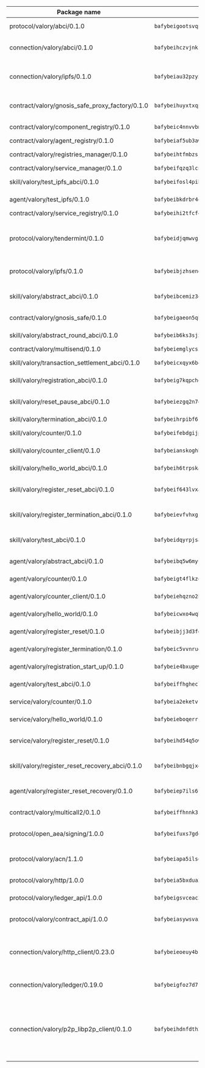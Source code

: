 | Package name                                                  | Package hash                                                  | Description                                                                                                                |
| ------------------------------------------------------------- | ------------------------------------------------------------- | -------------------------------------------------------------------------------------------------------------------------- |
| protocol/valory/abci/0.1.0                                    | `bafybeigootsvqpk6th5xpdtzanxum3earifrrezfyhylfrit7yvqdrtgpe` | A protocol for ABCI requests and responses.                                                                                |
| connection/valory/abci/0.1.0                                  | `bafybeihczvjnki5kxhyixkh4lxuxkqsuhqmpn63tneyj76p7cmgaxqo7pu` | connection to wrap communication with an ABCI server.                                                                      |
| connection/valory/ipfs/0.1.0                                  | `bafybeiau32pzy55ta6ugl2bebevlxudal6pnlfomhplfm5mph6reaw3krq` | A connection responsible for uploading and downloading files from IPFS.                                                    |
| contract/valory/gnosis_safe_proxy_factory/0.1.0               | `bafybeihuyxtxqp5f5sviid5hgtpuncd545hiurp3pjdbhqbs3u4kag4a2a` | Gnosis Safe proxy factory (GnosisSafeProxyFactory) contract                                                                |
| contract/valory/component_registry/0.1.0                      | `bafybeic4nnvvbm7ub5b2wpbgjixlpcygo7zbelasc3bhw5vurnrrrnvkau` | Component registry contract                                                                                                |
| contract/valory/agent_registry/0.1.0                          | `bafybeiaf5ub3awwjyfhg7njnyysch3m5ywps35vbvw7cqfhudsm4wjhjrq` | Agent registry contract                                                                                                    |
| contract/valory/registries_manager/0.1.0                      | `bafybeihtfmbzsjwsz7kmujzc4bofyoxckekbdi643f762tj3fe4witgjqu` | Registries Manager contract                                                                                                |
| contract/valory/service_manager/0.1.0                         | `bafybeifqzq3lcnnck5jw5p5b7tekumkx7jf2nugqx2peljpy3nsiuizrmq` | Service Manager contract                                                                                                   |
| skill/valory/test_ipfs_abci/0.1.0                             | `bafybeifosl4pibl3w3az3rlqkoyaxwlzrnek2xq55tlwvoauxrp2hnhomu` | IPFS e2e testing application.                                                                                              |
| agent/valory/test_ipfs/0.1.0                                  | `bafybeibkdrbr4oudynlkmdzc2siixjdj6wu7lezjbcr2aeeqdrakeswxae` | Agent for testing the ABCI connection.                                                                                     |
| contract/valory/service_registry/0.1.0                        | `bafybeihi2tfcf4l7j6tzwb6vptrctkj57zye2oqxmyfwxc4u7gb2v3fmwa` | Service Registry contract                                                                                                  |
| protocol/valory/tendermint/0.1.0                              | `bafybeidjqmwvgi4rqgp65tbkhmi45fwn2odr5ecezw6q47hwitsgyw4jpa` | A protocol for communication between two AEAs to share tendermint configuration details.                                   |
| protocol/valory/ipfs/0.1.0                                    | `bafybeibjzhsengtxfofqpxy6syamplevp35obemwfp4c5lhag3v2bvgysa` | A protocol specification for IPFS requests and responses.                                                                  |
| skill/valory/abstract_abci/0.1.0                              | `bafybeibcemiz3qxoordadxwkxkjp7g7rerbfwap6wqxiepcms22ocb3v7i` | The abci skill provides a template of an ABCI application.                                                                 |
| contract/valory/gnosis_safe/0.1.0                             | `bafybeigaeon5qhgdwhduw4wtjt7x7o3hpz62aifr5a7522ynll3nps3qnm` | Gnosis Safe (GnosisSafeL2) contract                                                                                        |
| skill/valory/abstract_round_abci/0.1.0                        | `bafybeib6ks3sjxyiabm5zmibhygqdhd3ozd5dmpyhchou7ndz5whl3vluu` | abstract round-based ABCI application                                                                                      |
| contract/valory/multisend/0.1.0                               | `bafybeiemglycsigpsf2f6ohfdlsha7w6lrc5nmhlydmocna4apa7b4cqcq` | MultiSend contract                                                                                                         |
| skill/valory/transaction_settlement_abci/0.1.0                | `bafybeicxqyx6b4qael5bgsinpyiaaqric4ivlbedovrwszlfz3ajcctvei` | ABCI application for transaction settlement.                                                                               |
| skill/valory/registration_abci/0.1.0                          | `bafybeig7kqpchovgmaqf4eyp37m4thzbajp44icdprr6iuhtucm7s6zr7a` | ABCI application for common apps.                                                                                          |
| skill/valory/reset_pause_abci/0.1.0                           | `bafybeiezgq2n74gmlvyfs6k4a57z4rqx2s3jvcs2xr27earidurnww6oke` | ABCI application for resetting and pausing app executions.                                                                 |
| skill/valory/termination_abci/0.1.0                           | `bafybeihrpibf6klxgyz2qs3prtp5pii2x4efdzaq43c7fru6ogdi3dbv3q` | Termination skill.                                                                                                         |
| skill/valory/counter/0.1.0                                    | `bafybeifebdgijpp4hkqpmiqliayiumneh2y7d5orn7wxggxuzeu3mprixe` | The ABCI Counter application example.                                                                                      |
| skill/valory/counter_client/0.1.0                             | `bafybeianskoghhdffn4wqquup3rtziefq6jareutugb6a5zkbvuvctgk3i` | A client for the ABCI counter application.                                                                                 |
| skill/valory/hello_world_abci/0.1.0                           | `bafybeih6trpska735pisqsxvi7vqsu2fzijbbmphvx4xeebnaioo37xu6u` | Hello World ABCI application.                                                                                              |
| skill/valory/register_reset_abci/0.1.0                        | `bafybeif643lvxa2bzlpfab26gkpu4v5qgl22fjymliht4lsumoqywln3sm` | ABCI application for dummy skill that registers and resets                                                                 |
| skill/valory/register_termination_abci/0.1.0                  | `bafybeievfvhxgjm46swyovlimliqgyykjnsscvtrjmt6fpj3ov6h2crljq` | ABCI application for dummy skill that registers and resets                                                                 |
| skill/valory/test_abci/0.1.0                                  | `bafybeidqyrpjsaw5szlgkmuf7ftji5oljgwluq7qqv3d5xiurih6cuhviu` | ABCI application for testing the ABCI connection.                                                                          |
| agent/valory/abstract_abci/0.1.0                              | `bafybeibq5w6myu2argoles6a3ukj5sqdivsiaepx6sc4ptfksafn5sdqca` | The abstract ABCI AEA - for testing purposes only.                                                                         |
| agent/valory/counter/0.1.0                                    | `bafybeigt4flkzqn3jqecbshv6c3hawwt7jpuyn43se5rip5zkvfqw2skim` | The ABCI Counter example as an AEA                                                                                         |
| agent/valory/counter_client/0.1.0                             | `bafybeiehqzno2htmg37mwcdaifptslsz2zpjwptq33gpdegpuaxknpoxza` | The ABCI Counter example as an AEA                                                                                         |
| agent/valory/hello_world/0.1.0                                | `bafybeicwxo4wqbddrv47oq366jl2tc2pjbataosjmf4serv3lctvoscfvu` | Hello World ABCI example.                                                                                                  |
| agent/valory/register_reset/0.1.0                             | `bafybeibjj3d3fdphw76bxgcl2a4topmcr345xtvng5g2yurdthu74osvwe` | Register reset to replicate Tendermint issue.                                                                              |
| agent/valory/register_termination/0.1.0                       | `bafybeic5vvnrugixkrkpwm2kzmi4dw23stweajw23afh4rdfrecudnwvva` | Register terminate to test the termination feature.                                                                        |
| agent/valory/registration_start_up/0.1.0                      | `bafybeie4bxugewtcjex5e5xxkmktm7co22w3v42gumnk32m6xo2xxcpyna` | Registration start-up ABCI example.                                                                                        |
| agent/valory/test_abci/0.1.0                                  | `bafybeiffhgheclknb2o7qawposrswxsggnnflcbfm3efoeznhc4lua2foy` | Agent for testing the ABCI connection.                                                                                     |
| service/valory/counter/0.1.0                                  | `bafybeia2eketvkgezzy4uhepm6qxurszrxaffu73eug364iw3dlbb2xdqa` | A set of agents incrementing a counter                                                                                     |
| service/valory/hello_world/0.1.0                              | `bafybeieboqerrcsfxp4yexqygnnpgmifzm4m7qfvhths6iiptmgr7db6jq` | A simple demonstration of a simple ABCI application                                                                        |
| service/valory/register_reset/0.1.0                           | `bafybeihd54q5owg75lvtsdv3w5qebfob3bhbxrg5ywevxl6ldfnth4j73q` | Test and debug tendermint reset mechanism.                                                                                 |
| skill/valory/register_reset_recovery_abci/0.1.0               | `bafybeibnbgqjx4o4fsvwcstxsvw2ajr2tuvf7v6zrquye3y77quov5mruy` | ABCI application for dummy skill that registers and resets                                                                 |
| agent/valory/register_reset_recovery/0.1.0                    | `bafybeiep7ils6foicojxoh7757rhziju43lbrvsllbdho3ykni4vct4nqu` | Agent to showcase hard reset as a recovery mechanism.                                                                      |
| contract/valory/multicall2/0.1.0                              | `bafybeiffhnnk3ibb3z53jxg4rfwcgjl657f56v3ld4rgafgavxxys3h74y` | The MakerDAO multicall2 contract.                                                                                          |
| protocol/open_aea/signing/1.0.0                               | `bafybeifuxs7gdg2okbn7uofymenjlmnih2wxwkym44lsgwmklgwuckxm2m` | A protocol for communication between skills and decision maker.                                                            |
| protocol/valory/acn/1.1.0                                     | `bafybeiapa5ilsobggnspoqhspftwolrx52udrwmaxdxgrk26heuvl4oooa` | The protocol used for envelope delivery on the ACN.                                                                        |
| protocol/valory/http/1.0.0                                    | `bafybeia5bxdua2i6chw6pg47bvoljzcpuqxzy4rdrorbdmcbnwmnfdobtu` | A protocol for HTTP requests and responses.                                                                                |
| protocol/valory/ledger_api/1.0.0                              | `bafybeigsvceac33asd6ecbqev34meyyjwu3rangenv6xp5rkxyz4krvcby` | A protocol for ledger APIs requests and responses.                                                                         |
| protocol/valory/contract_api/1.0.0                            | `bafybeiasywsvax45qmugus5kxogejj66c5taen27h4voriodz7rgushtqa` | A protocol for contract APIs requests and responses.                                                                       |
| connection/valory/http_client/0.23.0                          | `bafybeieoeuy4brzimtnubmokwirhrx27ezls6cdnl5qik4rkykfle3nn2y` | The HTTP_client connection that wraps a web-based client connecting to a RESTful API specification.                        |
| connection/valory/ledger/0.19.0                               | `bafybeigfoz7d7si7s4jehvloq2zmiiocpbxcaathl3bxkyarxoerxq7g3a` | A connection to interact with any ledger API and contract API.                                                             |
| connection/valory/p2p_libp2p_client/0.1.0                     | `bafybeihdnfdth3qgltefgrem7xyi4b3ejzaz67xglm2hbma2rfvpl2annq` | The libp2p client connection implements a tcp connection to a running libp2p node as a traffic delegate to send/receive envelopes to/from agents in the DHT. |
